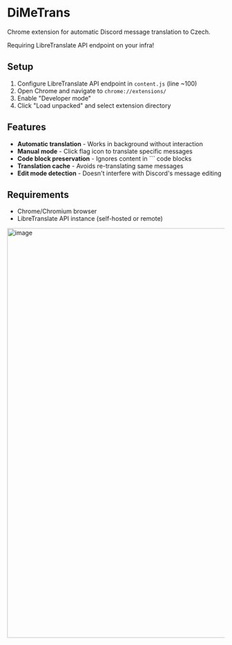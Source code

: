 # DiMeTrans

Chrome extension for automatic Discord message translation to Czech.

Requiring LibreTranslate API endpoint on your infra!

## Setup

1. Configure LibreTranslate API endpoint in `content.js` (line ~100)
2. Open Chrome and navigate to `chrome://extensions/`
3. Enable "Developer mode"
4. Click "Load unpacked" and select extension directory

## Features

- **Automatic translation** - Works in background without interaction
- **Manual mode** - Click flag icon to translate specific messages
- **Code block preservation** - Ignores content in ``` code blocks
- **Translation cache** - Avoids re-translating same messages
- **Edit mode detection** - Doesn't interfere with Discord's message editing

## Requirements

- Chrome/Chromium browser
- LibreTranslate API instance (self-hosted or remote)

<img width="1095" height="950" alt="image" src="https://github.com/user-attachments/assets/88ede985-57af-46ee-8837-aed1161f6738" />


